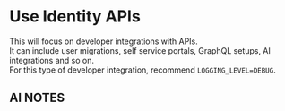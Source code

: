 # Use Identity APIs

This will focus on developer integrations with APIs.\
It can include user migrations, self service portals, GraphQL setups, AI integrations and so on.\
For this type of developer integration, recommend `LOGGING_LEVEL=DEBUG`.

## AI NOTES